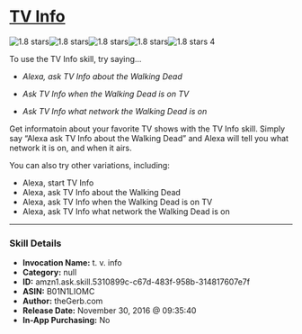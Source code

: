 # [TV Info](http://alexa.amazon.com/#skills/amzn1.ask.skill.5310899c-c67d-483f-958b-314817607e7f)
![1.8 stars](../../images/ic_star_black_18dp_1x.png)![1.8 stars](../../images/ic_star_half_black_18dp_1x.png)![1.8 stars](../../images/ic_star_border_black_18dp_1x.png)![1.8 stars](../../images/ic_star_border_black_18dp_1x.png)![1.8 stars](../../images/ic_star_border_black_18dp_1x.png) 4

To use the TV Info skill, try saying...

* *Alexa, ask TV Info about the Walking Dead*

* *Ask TV Info when the Walking Dead is on TV*

* *Ask TV Info what network the Walking Dead is on*

Get informatoin about your favorite TV shows with the TV Info skill. Simply say “Alexa ask TV Info about the Walking Dead” and Alexa will tell you what network it is on, and when it airs.

You can also try other variations, including:
* Alexa, start TV Info
* Alexa, ask TV Info about the Walking Dead
* Alexa, ask TV Info when the Walking Dead is on TV
* Alexa, ask TV Info what network the Walking Dead is on

***

### Skill Details

* **Invocation Name:** t. v. info
* **Category:** null
* **ID:** amzn1.ask.skill.5310899c-c67d-483f-958b-314817607e7f
* **ASIN:** B01N1LIOMC
* **Author:** theGerb.com
* **Release Date:** November 30, 2016 @ 09:35:40
* **In-App Purchasing:** No
